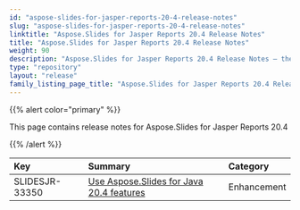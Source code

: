 ```yaml
---
id: "aspose-slides-for-jasper-reports-20-4-release-notes"
slug: "aspose-slides-for-jasper-reports-20-4-release-notes"
linktitle: "Aspose.Slides for Jasper Reports 20.4 Release Notes"
title: "Aspose.Slides for Jasper Reports 20.4 Release Notes"
weight: 90
description: "Aspose.Slides for Jasper Reports 20.4 Release Notes – the latest updates and fixes."
type: "repository"
layout: "release"
family_listing_page_title: "Aspose.Slides for Jasper Reports 20.4 Release Notes"
---
```


{{% alert color="primary" %}} 

This page contains release notes for Aspose.Slides for Jasper Reports 20.4

{{% /alert %}} 

|**Key**|**Summary**|**Category**|
| :- | :- | :- |
|SLIDESJR-33350|[Use Aspose.Slides for Java 20.4 features](/slides/java/release-notes/2020/aspose-slides-for-java-20-4-release-notes/)|Enhancement|

